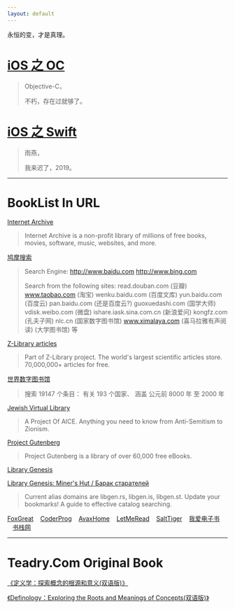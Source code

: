 ```yaml
---
layout: default
---
```

<!-- Google tag (gtag.js) -->
<script async src="https://www.googletagmanager.com/gtag/js?id=G-7DSVNNFSCR"></script>
<script>
  window.dataLayer = window.dataLayer || [];
  function gtag(){dataLayer.push(arguments);}
  gtag('js', new Date());

  gtag('config', 'G-7DSVNNFSCR');
</script>

永恒的变，才是真理。



# [iOS 之 OC](md/iOSOCMark.md)

>  Objective-C，
>
>  不朽，存在过就够了。



# [iOS 之 Swift](md/iOSSwiftMark.md)

>  雨燕，
>
>  我来迟了，2019。

---
# BookList In URL
[Internet Archive](https://archive.org/)

>Internet Archive is a non-profit library of millions of free books, movies, software, music, websites, and more.

[鸠摩搜索](https://www.jiumodiary.com/)

>Search Engine:
>http://www.baidu.com
>http://www.bing.com
>
>Search from the following sites:
read.douban.com (豆瓣)
www.taobao.com (淘宝)
wenku.baidu.com (百度文库)
yun.baidu.com (百度云)
pan.baidu.com (还是百度云?)
guoxuedashi.com (国学大师)
vdisk.weibo.com (微盘)
ishare.iask.sina.com.cn (新浪爱问)
kongfz.com (孔夫子网)
nlc.cn (国家数字图书馆)
www.ximalaya.com (喜马拉雅有声阅读)
(大学图书馆) 等

[Z-Library articles](https://singlelogin.re/)

>Part of Z-Library project. The world's largest scientific articles store. 70,000,000+ articles for free.

[世界数字图书馆](https://www.wdl.org/zh/)

>搜索 19147 个条目： 有关 193 个国家、 涵盖 公元前 8000 年 至 2000 年

[Jewish Virtual Library](https://www.jewishvirtuallibrary.org/)

>A Project Of AICE. Anything you need to know from Anti-Semitism to Zionism.

[Project Gutenberg](https://www.gutenberg.org/)

>Project Gutenberg is a library of over 60,000 free eBooks.

[Library Genesis](http://libgen.rs/)

[Library Genesis: Miner's Hut / Барак старателей](https://forum.mhut.org/)

>Current alias domains are libgen.rs, libgen.is, libgen.st. Update your bookmarks!
A guide to effective catalog searching.

[FoxGreat](https://foxgreat.com/) &nbsp;&nbsp;&nbsp;[CoderProg](https://coderprog.com/) &nbsp;&nbsp;&nbsp;[AvaxHome](https://avxhm.se/) &nbsp;&nbsp;&nbsp;[LetMeRead](https://www.letmeread.net/) &nbsp;&nbsp;&nbsp;[SaltTiger](https://salttiger.com/) &nbsp;&nbsp;&nbsp;[我爱电子书](https://www.52doc.com/) &nbsp;&nbsp;&nbsp;[书栈网](https://www.bookstack.cn/)

---
# Teadry.Com Original Book
[《定义学：探索概念的根源和意义(双语版)》](robinshare/index.html)

[《Definology：Exploring the Roots and Meanings of Concepts(双语版)》](robinshare/index.html)
